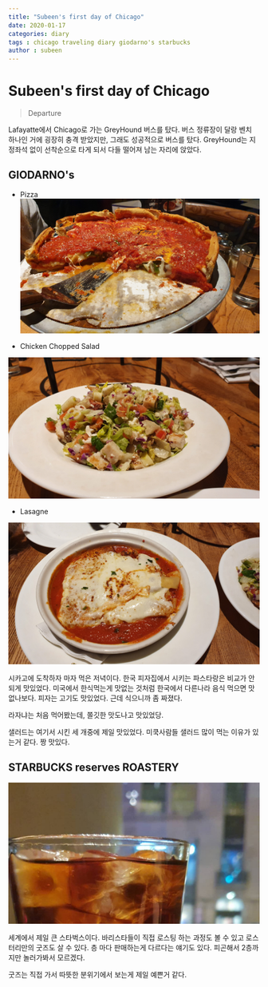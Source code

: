 ```yaml
---
title: "Subeen's first day of Chicago"
date: 2020-01-17
categories: diary
tags : chicago traveling diary giodarno's starbucks
author : subeen
---
```




 # Subeen's first day of Chicago

>  Departure

 Lafayatte에서 Chicago로 가는 GreyHound 버스를 탔다. 버스 정류장이 달랑 벤치 하나인 거에 굉장히 충격 받았지만, 그래도 성공적으로 버스를 탔다. GreyHound는 지정좌석 없이 선착순으로 타게 되서 다들 떨어져 남는 자리에 앉았다.

## GIODARNO's

* Pizza
![pizza](https://github.com/purdueblog/purdueblog.github.io/blob/master/assets/images/pza.jpg?raw=true)

* Chicken Chopped Salad

![salad](https://github.com/purdueblog/purdueblog.github.io/blob/master/assets/images/sal.jpg?raw=true)

* Lasagne

![lasagne](https://github.com/purdueblog/purdueblog.github.io/blob/master/assets/images/las.jpg?raw=true)



시카고에 도착하자 마자 먹은 저녁이다.  한국 피자집에서 시키는 파스타랑은 비교가 안되게 맛있었다. 미국에서 한식먹는게 맛없는 것처럼 한국에서 다른나라 음식 먹으면 맛없나보다.  피자는 고기도 맛있었다. 근데 식으니까 좀 짜졌다.

라자냐는 처음 먹어봤는데, 쫄깃한 맛도나고 맛있었당.

샐러드는 여기서 시킨 세 개중에 제일 맛있었다. 미쿡사람들 샐러드 많이 먹는 이유가 있는거 같다. 짱 맛있다.


## STARBUCKS reserves ROASTERY


![coffee](https://github.com/purdueblog/purdueblog.github.io/blob/master/assets/images/coffee.jpg?raw=true)



세계에서 제일 큰 스타벅스이다. 바리스타들이 직접 로스팅 하는 과정도 볼 수 있고 로스터리만의 굿즈도 살 수 있다. 층 마다 판매하는게 다르다는 얘기도 있다. 피곤해서 2층까지만 놀러가봐서 모르겠다.

굿즈는 직접 가서 따뜻한 분위기에서 보는게 제일 예쁜거 같다.
